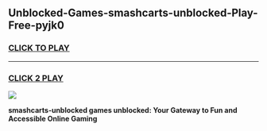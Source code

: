 
## Unblocked-Games-smashcarts-unblocked-Play-Free-pyjk0
<h3>
<a href="https://premium76.site?title=smashcarts-unblocked&ref=12A">CLICK TO PLAY</a></h3>
<hr>

<h3>
<a href="https://premium76.site?title=smashcarts-unblocked&ref=12A">CLICK 2 PLAY</a>
  
</h3>

<a href="https://premium76.site?title=smashcarts-unblocked&ref=12A"><img src="https://clearcache.store/games.png"></a>


**smashcarts-unblocked games unblocked: Your Gateway to Fun and Accessible Online Gaming**
